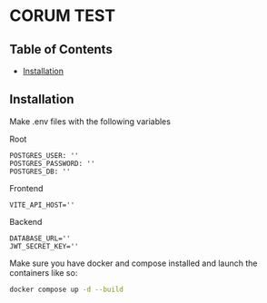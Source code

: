 # CORUM TEST

## Table of Contents

- [Installation](#installation)

## Installation

Make .env files with the following variables

Root
```dotenv
POSTGRES_USER: ''
POSTGRES_PASSWORD: ''
POSTGRES_DB: ''
```
Frontend
```dotenv
VITE_API_HOST=''
```
Backend
```dotenv
DATABASE_URL=''
JWT_SECRET_KEY=''
```
Make sure you have docker and compose installed and launch the containers like so:

```sh
docker compose up -d --build
```
